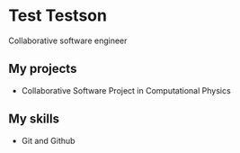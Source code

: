# Test Testson

Collaborative software engineer

## My projects

* Collaborative Software Project in Computational Physics

## My skills

* Git and Github
